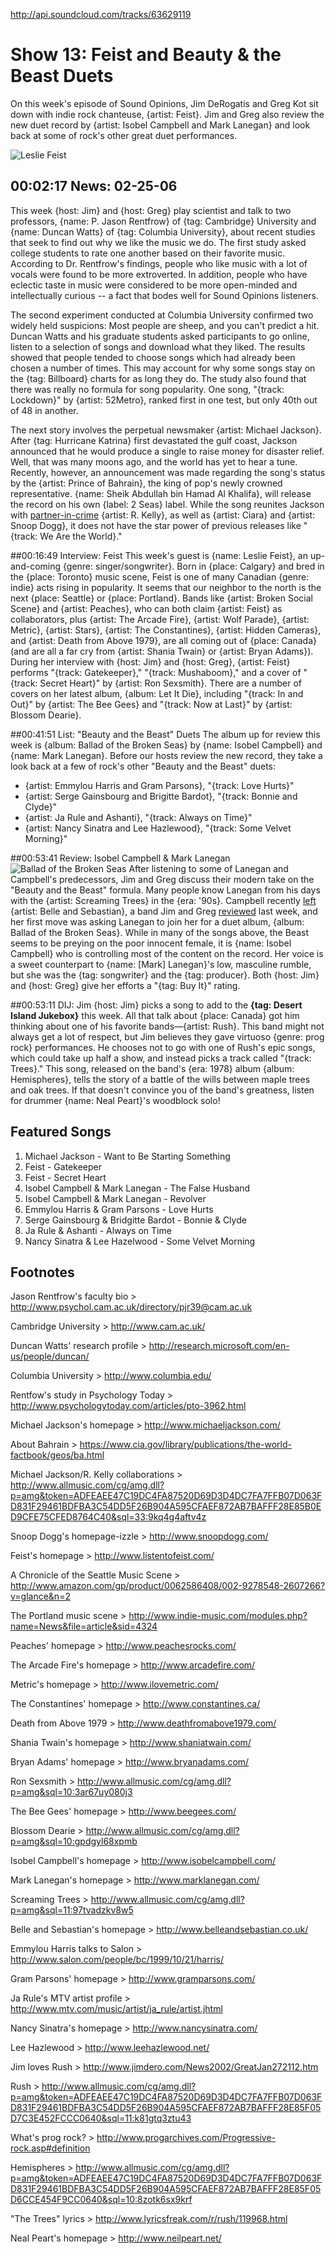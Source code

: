 

http://api.soundcloud.com/tracks/63629119

# Show 13: Feist and Beauty & the Beast Duets
On this week's episode of Sound Opinions, Jim DeRogatis and Greg Kot sit down with indie rock chanteuse, {artist: Feist}. Jim and Greg also review the new duet record by {artist: Isobel Campbell and Mark Lanegan} and look back at some of rock's other great duet performances.

![Leslie Feist](http://static.soundopinions.org/images/2006/feist.jpg)

## 00:02:17 News: 02-25-06
This week {host: Jim} and {host: Greg} play scientist and talk to two professors, {name: P. Jason Rentfrow} of {tag: Cambridge} University and {name: Duncan Watts} of {tag: Columbia University}, about recent studies that seek to find out why we like the music we do. The first study asked college students to rate one another based on their favorite music. According to Dr. Rentfrow's findings, people who like music with a lot of vocals were found to be more extroverted. In addition, people who have eclectic taste in music were considered to be more open-minded and intellectually curious -- a fact that bodes well for Sound Opinions listeners.

The second experiment conducted at Columbia University confirmed two widely held suspicions: Most people are sheep, and you can't predict a hit. Duncan Watts and his graduate students asked participants to go online, listen to a selection of songs and download what they liked. The results showed that people tended to choose songs which had already been chosen a number of times. This may account for why some songs stay on the {tag: Billboard} charts for as long they do. The study also found that there was really no formula for song popularity. One song, "{track: Lockdown}" by {artist: 52Metro}, ranked first in one test, but only 40th out of 48 in another. 

The next story involves the perpetual newsmaker {artist: Michael Jackson}. After {tag: Hurricane Katrina} first devastated the gulf coast, Jackson announced that he would produce a single to raise money for disaster relief. Well, that was many moons ago, and the world has yet to hear a tune. Recently, however, an announcement was made regarding the song's status by the {artist: Prince of Bahrain}, the king of pop's newly crowned representative. {name: Sheik Abdullah bin Hamad Al Khalifa}, will release the record on his own {label: 2 Seas} label. While the song reunites Jackson with [partner-in-crime](http://www.allmusic.com/song/you-are-not-alone-mt0033168301) {artist: R. Kelly}, as well as {artist: Ciara} and {artist: Snoop Dogg}, it does not have the star power of previous releases like "{track: We Are the World}."

##00:16:49 Interview: Feist
This week's guest is {name: Leslie Feist}, an up-and-coming {genre: singer/songwriter}. Born in {place: Calgary} and bred in the {place: Toronto} music scene, Feist is one of many Canadian {genre: indie} acts rising in popularity. It seems that our neighbor to the north is the next {place: Seattle} or {place: Portland}. Bands like {artist: Broken Social Scene} and {artist: Peaches}, who can both claim {artist: Feist} as collaborators, plus {artist: The Arcade Fire}, {artist: Wolf Parade}, {artist: Metric}, {artist: Stars}, {artist: The Constantines}, {artist: Hidden Cameras}, and {artist: Death from Above 1979}, are all coming out of {place: Canada} (and are all a far cry from {artist: Shania Twain} or {artist: Bryan Adams}). During her interview with {host: Jim} and {host: Greg}, {artist: Feist} performs "{track: Gatekeeper}," "{track: Mushaboom}," and a cover of "{track: Secret Heart}" by {artist: Ron Sexsmith}. There are a number of covers on her latest album, {album: Let It Die}, including "{track: In and Out}" by {artist: The Bee Gees} and "{track: Now at Last}" by {artist: Blossom Dearie}. 

##00:41:51 List: "Beauty and the Beast" Duets 
The album up for review this week is {album: Ballad of the Broken Seas} by {name: Isobel Campbell} and {name: Mark Lanegan}. Before our hosts review the new record, they take a look back at a few of rock's other "Beauty and the Beast" duets: 

 - {artist: Emmylou Harris and Gram Parsons}, "{track: Love Hurts}"
 - {artist: Serge Gainsbourg and Brigitte Bardot}, "{track: Bonnie and Clyde}"
 - {artist: Ja Rule and Ashanti}, "{track: Always on Time}" 
 - {artist: Nancy Sinatra and Lee Hazlewood}, "{track: Some Velvet Morning}"

##00:53:41 Review: Isobel Campbell & Mark Lanegan
![Ballad of the Broken Seas](https://sound-images.s3.amazonaws.com/images/2016/ballad%20of%20the%20broken%20seas.jpg)
After listening to some of Lanegan and Campbell's predecessors, Jim and Greg discuss their modern take on the "Beauty and the Beast" formula. Many people know Lanegan from his days with the {artist: Screaming Trees} in the {era: '90s}. Campbell recently [left](http://www.absolutelyrics.com/lyrics/view/belle_%26_sebastian/dress_up_in_you/) {artist: Belle and Sebastian}, a band Jim and Greg [reviewed](/show/12/) last week, and her first move was asking Lanegan to join her for a duet album, {album: Ballad of the Broken Seas}. While in many of the songs above, the Beast seems to be preying on the poor innocent female, it is {name: Isobel Campbell} who is controlling most of the content on the record. Her voice is a sweet counterpart to {name: [Mark] Lanegan}'s low, masculine rumble, but she was the {tag: songwriter} and the {tag: producer}. Both {host: Jim} and {host: Greg} give her efforts a "{tag: Buy It}" rating.

##00:53:11 DIJ: Jim
{host: Jim} picks a song to add to the **{tag: Desert Island Jukebox}** this week. All that talk about {place: Canada} got him thinking about one of his favorite bands—{artist: Rush}. This band might not always get a lot of respect, but Jim believes they gave virtuoso {genre: prog rock} performances. He chooses not to go with one of Rush's epic songs, which could take up half a show, and instead picks a track called "{track: Trees}." This song, released on the band's {era: 1978} album {album: Hemispheres}, tells the story of a battle of the wills between maple trees and oak trees. If that doesn't convince you of the band's greatness, listen for drummer {name: Neal Peart}'s woodblock solo!

## Featured Songs
1. Michael Jackson - Want to Be Starting Something
2. Feist - Gatekeeper
3. Feist - Secret Heart
4. Isobel Campbell & Mark Lanegan - The False Husband
5. Isobel Campbell & Mark Lanegan - Revolver
6. Emmylou Harris & Gram Parsons - Love Hurts
7. Serge Gainsbourg & Bridgitte Bardot - Bonnie & Clyde
8. Ja Rule & Ashanti - Always on Time
9. Nancy Sinatra & Lee Hazelwood - Some Velvet Morning

## Footnotes

Jason Rentfrow's faculty bio > http://www.psychol.cam.ac.uk/directory/pjr39@cam.ac.uk

Cambridge University > http://www.cam.ac.uk/

Duncan Watts' research profile > http://research.microsoft.com/en-us/people/duncan/

Columbia University > http://www.columbia.edu/

Rentfow's study in Psychology Today > http://www.psychologytoday.com/articles/pto-3962.html

Michael Jackson's homepage > http://www.michaeljackson.com/

About Bahrain > https://www.cia.gov/library/publications/the-world-factbook/geos/ba.html

Michael Jackson/R. Kelly collaborations > http://www.allmusic.com/cg/amg.dll?p=amg&token=ADFEAEE47C19DC4FA87520D69D3D4DC7FA7FFB07D063FD831F29461BDFBA3C54DD5F26B904A595CFAEF872AB7BAFFF28E85B0ED9CFE75CFED8764C40&sql=33:9kq4g4aftv4z

Snoop Dogg's homepage-izzle > http://www.snoopdogg.com/

Feist's homepage > http://www.listentofeist.com/

A Chronicle of the Seattle Music Scene > http://www.amazon.com/gp/product/0062586408/002-9278548-2607266?v=glance&n=2

The Portland music scene > http://www.indie-music.com/modules.php?name=News&file=article&sid=4324

Peaches' homepage > http://www.peachesrocks.com/

The Arcade Fire's homepage > http://www.arcadefire.com/

Metric's homepage > http://www.ilovemetric.com/

The Constantines' homepage > http://www.constantines.ca/

Death from Above 1979 > http://www.deathfromabove1979.com/

Shania Twain's homepage > http://www.shaniatwain.com/

Bryan Adams' homepage > http://www.bryanadams.com/

Ron Sexsmith > http://www.allmusic.com/cg/amg.dll?p=amg&sql=10:3ar67uy080j3

The Bee Gees' homepage > http://www.beegees.com/

Blossom Dearie > http://www.allmusic.com/cg/amg.dll?p=amg&sql=10:gpdgyl68xpmb

Isobel Campbell's homepage > http://www.isobelcampbell.com/

Mark Lanegan's homepage > http://www.marklanegan.com/

Screaming Trees > http://www.allmusic.com/cg/amg.dll?p=amg&sql=11:97tvadzkv8w5

Belle and Sebastian's homepage > http://www.belleandsebastian.co.uk/

Emmylou Harris talks to Salon > http://www.salon.com/people/bc/1999/10/21/harris/

Gram Parsons' homepage > http://www.gramparsons.com/

Ja Rule's MTV artist profile > http://www.mtv.com/music/artist/ja_rule/artist.jhtml

Nancy Sinatra's homepage > http://www.nancysinatra.com/

Lee Hazlewood > http://www.leehazlewood.net/

Jim loves Rush > http://www.jimdero.com/News2002/GreatJan272112.htm

Rush > http://www.allmusic.com/cg/amg.dll?p=amg&token=ADFEAEE47C19DC4FA87520D69D3D4DC7FA7FFB07D063FD831F29461BDFBA3C54DD5F26B904A595CFAEF872AB7BAFFF28E85F05D7C3E452FCCC0640&sql=11:k81gtq3ztu43

What's prog rock? > http://www.progarchives.com/Progressive-rock.asp#definition

Hemispheres > http://www.allmusic.com/cg/amg.dll?p=amg&token=ADFEAEE47C19DC4FA87520D69D3D4DC7FA7FFB07D063FD831F29461BDFBA3C54DD5F26B904A595CFAEF872AB7BAFFF28E85F05D6CCE454F9CC0640&sql=10:8zotk6sx9krf

"The Trees" lyrics > http://www.lyricsfreak.com/r/rush/119968.html

Neal Peart's homepage > http://www.neilpeart.net/